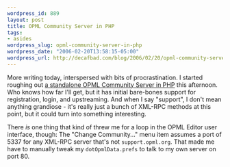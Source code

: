 ```yaml
--- 
wordpress_id: 889
layout: post
title: OPML Community Server in PHP
tags: 
- asides
wordpress_slug: opml-community-server-in-php
wordpress_date: "2006-02-20T13:58:15-05:00"
wordpress_url: http://decafbad.com/blog/2006/02/20/opml-community-server-in-php
---
```

 <p>More writing today, interspersed with bits of procrastination.  I started roughing out <a href="http://decafbad.com/trac/wiki/OpmlServer">a standalone OPML Community Server in PHP</a> this afternoon.  Who knows how far I'll get, but it has initial bare-bones support for registration, login, and upstreaming.  And when I say "support", I don't mean anything grandiose - it's really just a bunch of XML-RPC methods at this point, but it could turn into something interesting.</p>
 <p>There <i>is</i> one thing that kind of threw me for a loop in the OPML Editor user interface, though:  The "Change Community..." menu item assumes a port of 5337 for any XML-RPC server that's not <code>support.opml.org</code>.  That made me have to manually tweak my <code>dotOpmlData.prefs</code> to talk to my own server on port 80.</p>
